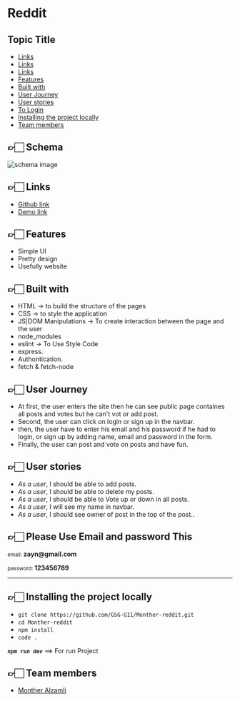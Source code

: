 # Reddit

## Topic Title

- [Links](#schema)
- [Links](#links)
- [Links](#links)
- [Features](#features)
- [Built with](#built)
- [User Journey](#Journey)
- [User stories](#stories)
- [To Login](#to-login)
- [Installing the project locally](#install)
- [Team members](#team)

## 👉🏻 **Schema** <span id='schema'></span>
![schema image](https://i.imgur.com/AHR2iSS.png)



## 👉🏻 **Links** <span id='links'></span>

- [Github link](https://github.com/GSG-G11/Monther-reddit)
- [Demo link](https://mini-reddit-monther.herokuapp.com/)


## 👉🏻 **Features** <span id='features'></span>

- Simple UI
- Pretty design
- Usefully website

## 👉🏻 **Built with** <span id='built'></span>

- HTML → to build the structure of the pages
- CSS → to style the application
- JS|DOM Manipulations → To create interaction between the page and the user
- node_modules
- eslint → To Use Style Code
- express.
- Authontication.
- fetch & fetch-node

## 👉🏻 **User Journey** <span id='Journey'></span>

- At first, the user enters the site then he can see public page containes all posts and votes but he can't vot or add post.
- Second, the user can click on login or sign up in the navbar.
- then, the user have to enter his email and his password if he had to login, or sign up by adding name, email and password in the form. 
- Finally, the user can post and vote on posts and have fun.

## 👉🏻 **User stories** <span id='stories'></span>

- _As a user_, I should be able to add posts.
- _As a user_, I should be able to delete my posts.
- _As a user_, I should be able to Vote up or down in all posts.
- _As a user_, I will see my name in navbar.
- _As a user_, I should see owner of post in the top of the post..





## 👉🏻 **Please Use Email and password This** <span id='to-login'></span>

 <p>
    <small>email: </small>
    <strong>zayn@gmail.com</strong>
</p>
<p>
     <small>password: </small>
    <strong>123456789</strong>
</p>
    

---

## 👉🏻 **Installing the project locally** <span id='install'></span>

- `git clone https://github.com/GSG-G11/Monther-reddit.git`
- `cd Monther-reddit`
- `npm install`
- `code .`

**_`npm run dev`_** ==> For run Project

## 👉🏻 **Team members** <span id='team'></span>

- [Monther Alzamli](https://github.com/MontherIsmail)

